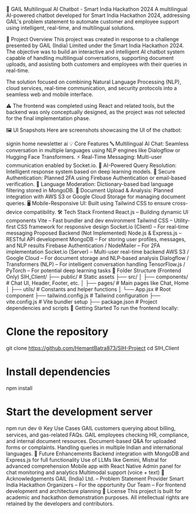 🧠 GAIL Multilingual AI Chatbot - Smart India Hackathon 2024
A multilingual AI-powered chatbot developed for Smart India Hackathon 2024, addressing GAIL's problem statement to automate customer and employee support using intelligent, real-time, and multilingual solutions.

🚀 Project Overview
This project was created in response to a challenge presented by GAIL (India) Limited under the Smart India Hackathon 2024. The objective was to build an interactive and intelligent AI chatbot system capable of handling multilingual conversations, supporting document uploads, and assisting both customers and employees with their queries in real-time.

The solution focused on combining Natural Language Processing (NLP), cloud services, real-time communication, and security protocols into a seamless web and mobile interface.

⚠️ The frontend was completed using React and related tools, but the backend was only conceptually designed, as the project was not selected for the final implementation phase.

🖼️ UI Snapshots
Here are screenshots showcasing the UI of the chatbot:

signin	home
newsletter	ai
💡 Core Features
🔤 Multilingual AI Chat: Seamless conversation in multiple languages using NLP engines like Dialogflow or Hugging Face Transformers.
⚡ Real-Time Messaging: Multi-user communication enabled by Socket.io.
🧠 AI-Powered Query Resolution: Intelligent response system based on deep learning models.
🔐 Secure Authentication: Planned 2FA using Firebase Authentication or email-based verification.
🧹 Language Moderation: Dictionary-based bad language filtering stored in MongoDB.
📁 Document Upload & Analysis: Planned integration with AWS S3 or Google Cloud Storage for managing document queries.
🖥️ Mobile-Responsive UI: Built using Tailwind CSS to ensure cross-device compatibility.
🛠️ Tech Stack
Frontend
React.js – Building dynamic UI components
Vite – Fast bundler and dev environment
Tailwind CSS – Utility-first CSS framework for responsive design
Socket.io (Client) – For real-time messaging
Proposed Backend (Not Implemented)
Node.js & Express.js – RESTful API development
MongoDB – For storing user profiles, messages, and NLP results
Firebase Authentication / NodeMailer – For 2FA implementation
Socket.io (Server) – Multi-user real-time backend
AWS S3 / Google Cloud – For document storage and NLP-based analysis
Dialogflow / Transformers (NLP) – For intelligent conversation handling
TensorFlow.js / PyTorch – For potential deep learning tasks
📁 Folder Structure (Frontend Only)
SIH_Client/
├── public/                # Static assets
├── src/
│   ├── components/        # Chat UI, Header, Footer, etc.
│   ├── pages/             # Main pages like Chat, Home
│   ├── utils/             # Constants and helper functions
│   └── App.jsx            # Root component
├── tailwind.config.js     # Tailwind configuration
├── vite.config.js         # Vite bundler setup
├── package.json           # Project dependencies and scripts
🧪 Getting Started
To run the frontend locally:

# Clone the repository
git clone https://github.com/HemantBatra873/SIH-Project
cd SIH_Client

# Install dependencies
npm install

# Start the development server
npm run dev
🌐 Key Use Cases
GAIL customers querying about billing, services, and gas-related FAQs.
GAIL employees checking HR, compliance, and internal document resources.
Document-based Q&A for uploaded forms or complaints.
Handling queries in multiple Indian and international languages.
🔮 Future Enhancements
Backend integration with MongoDB and Express.js for full functionality
Use of LLMs like Gemini, Mistral for advanced comprehension
Mobile app with React Native
Admin panel for chat monitoring and analytics
Multimodal support (voice + text)
📢 Acknowledgements
GAIL (India) Ltd. – Problem Statement Provider
Smart India Hackathon Organizers – For the opportunity
Our Team – For frontend development and architecture planning
📄 License
This project is built for academic and hackathon demonstration purposes. All intellectual rights are retained by the developers and contributors.
